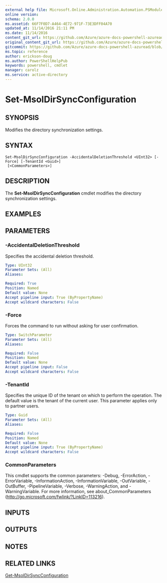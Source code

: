 ```yaml
---
external help file: Microsoft.Online.Administration.Automation.PSModule.dll-Help.xml
online version:
schema: 2.0.0
ms.assetid: 66F7F0D7-A464-4E72-971F-73E3DFF04A70
updated_at: 11/14/2016 21:11 PM
ms.date: 11/14/2016
content_git_url: https://github.com/Azure/azure-docs-powershell-azuread/blob/master/Azure%20AD%20Cmdlets/MSOnline/v1/Set-MsolDirSyncConfiguration.md
original_content_git_url: https://github.com/Azure/azure-docs-powershell-azuread/blob/master/Azure%20AD%20Cmdlets/MSOnline/v1/Set-MsolDirSyncConfiguration.md
gitcommit: https://github.com/Azure/azure-docs-powershell-azuread/blob/2fc7c934766545163d747d78fd2431e341b5bd4f
ms.topic: reference
author: erickson-doug
ms.author: PowerShellHelpPub
keywords: powershell, cmdlet
manager: carolz
ms.service: active-directory
---
```


# Set-MsolDirSyncConfiguration

## SYNOPSIS
Modifies the directory synchronization settings.

## SYNTAX

```
Set-MsolDirSyncConfiguration -AccidentalDeletionThreshold <UInt32> [-Force] [-TenantId <Guid>]
 [<CommonParameters>]
```

## DESCRIPTION
The **Set-MsolDirSyncConfiguration** cmdlet modifies the directory synchronization settings.

## EXAMPLES


## PARAMETERS

### -AccidentalDeletionThreshold
Specifies the accidental deletion threshold.

```yaml
Type: UInt32
Parameter Sets: (All)
Aliases:

Required: True
Position: Named
Default value: None
Accept pipeline input: True (ByPropertyName)
Accept wildcard characters: False
```

### -Force
Forces the command to run without asking for user confirmation.

```yaml
Type: SwitchParameter
Parameter Sets: (All)
Aliases:

Required: False
Position: Named
Default value: None
Accept pipeline input: False
Accept wildcard characters: False
```

### -TenantId
Specifies the unique ID of the tenant on which to perform the operation.
The default value is the tenant of the current user.
This parameter applies only to partner users.

```yaml
Type: Guid
Parameter Sets: (All)
Aliases:

Required: False
Position: Named
Default value: None
Accept pipeline input: True (ByPropertyName)
Accept wildcard characters: False
```

### CommonParameters
This cmdlet supports the common parameters: -Debug, -ErrorAction, -ErrorVariable, -InformationAction, -InformationVariable, -OutVariable, -OutBuffer, -PipelineVariable, -Verbose, -WarningAction, and -WarningVariable. For more information, see about_CommonParameters (http://go.microsoft.com/fwlink/?LinkID=113216).

## INPUTS

## OUTPUTS

## NOTES

## RELATED LINKS
[Get-MsolDirSyncConfiguration](./Get-MsolDirSyncConfiguration.md)
